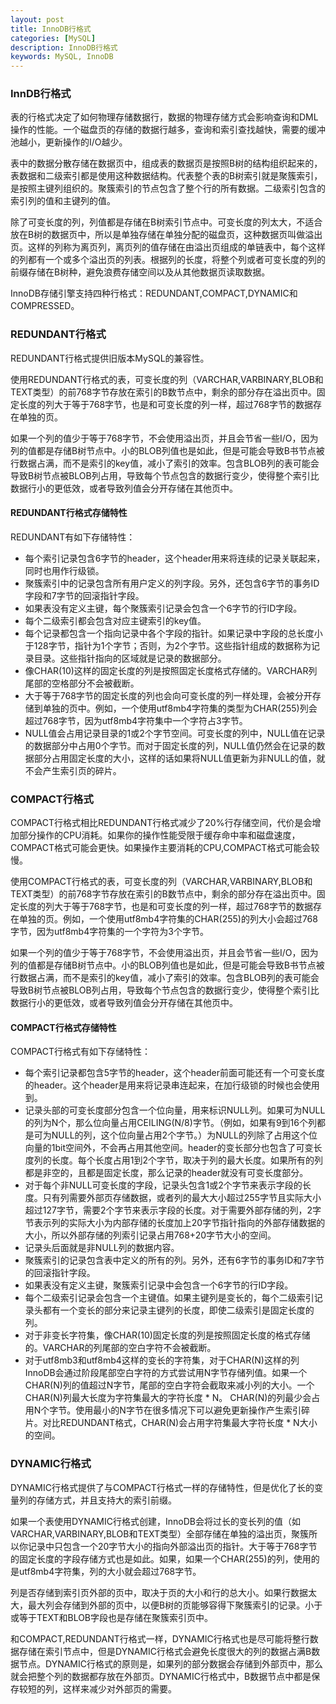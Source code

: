 ```yaml
---
layout: post
title: InnoDB行格式
categories: [MySQL]
description: InnoDB行格式
keywords: MySQL, InnoDB
---
```


### InnDB行格式

表的行格式决定了如何物理存储数据行，数据的物理存储方式会影响查询和DML操作的性能。一个磁盘页的存储的数据行越多，查询和索引查找越快，需要的缓冲池越小，更新操作的I/O越少。

表中的数据分散存储在数据页中，组成表的数据页是按照B树的结构组织起来的，表数据和二级索引都是使用这种数据结构。代表整个表的B树索引就是聚簇索引，是按照主键列组织的。聚簇索引的节点包含了整个行的所有数据。二级索引包含的索引列的值和主键列的值。

除了可变长度的列，列值都是存储在B树索引节点中。可变长度的列太大，不适合放在B树的数据页中，所以是单独存储在单独分配的磁盘页，这种数据页叫做溢出页。这样的列称为离页列，离页列的值存储在由溢出页组成的单链表中，每个这样的列都有一个或多个溢出页的列表。根据列的长度，将整个列或者可变长度的列的前缀存储在B树种，避免浪费存储空间以及从其他数据页读取数据。

InnoDB存储引擎支持四种行格式：REDUNDANT,COMPACT,DYNAMIC和COMPRESSED。

### REDUNDANT行格式

REDUNDANT行格式提供旧版本MySQL的兼容性。

使用REDUNDANT行格式的表，可变长度的列（VARCHAR,VARBINARY,BLOB和TEXT类型）的前768字节存放在索引的B数节点中，剩余的部分存在溢出页中。固定长度的列大于等于768字节，也是和可变长度的列一样，超过768字节的数据存在单独的页。

如果一个列的值少于等于768字节，不会使用溢出页，并且会节省一些I/O，因为列的值都是存储B树节点中。小的BLOB列值也是如此，但是可能会导致B书节点被行数据占满，而不是索引的key值，减小了索引的效率。包含BLOB列的表可能会导致B树节点被BLOB列占用，导致每个节点包含的数据行变少，使得整个索引比数据行小的更低效，或者导致列值会分开存储在其他页中。

#### REDUNDANT行格式存储特性

REDUNDANT有如下存储特性：

- 每个索引记录包含6字节的header，这个header用来将连续的记录关联起来，同时也用作行级锁。
- 聚簇索引中的记录包含所有用户定义的列字段。另外，还包含6字节的事务ID字段和7字节的回滚指针字段。
- 如果表没有定义主键，每个聚簇索引记录会包含一个6字节的行ID字段。
- 每个二级索引都会包含对应主键索引的key值。
- 每个记录都包含一个指向记录中各个字段的指针。如果记录中字段的总长度小于128字节，指针为1个字节；否则，为2个字节。这些指针组成的数据称为记录目录。这些指针指向的区域就是记录的数据部分。
- 像CHAR(10)这样的固定长度的列是按照固定长度格式存储的。VARCHAR列尾部的空格部分不会被截断。
- 大于等于768字节的固定长度的列也会向可变长度的列一样处理，会被分开存储到单独的页中。例如，一个使用utf8mb4字符集的类型为CHAR(255)列会超过768字节，因为utf8mb4字符集中一个字符占3字节。
- NULL值会占用记录目录的1或2个字节空间。可变长度的列中，NULL值在记录的数据部分中占用0个字节。而对于固定长度的列，NULL值仍然会在记录的数据部分占用固定长度的大小，这样的话如果将NULL值更新为非NULL的值，就不会产生索引页的碎片。

### COMPACT行格式

COMPACT行格式相比REDUNDANT行格式减少了20%行存储空间，代价是会增加部分操作的CPU消耗。如果你的操作性能受限于缓存命中率和磁盘速度，COMPACT格式可能会更快。如果操作主要消耗的CPU,COMPACT格式可能会较慢。

使用COMPACT行格式的表，可变长度的列（VARCHAR,VARBINARY,BLOB和TEXT类型）的前768字节存放在索引的B数节点中，剩余的部分存在溢出页中。固定长度的列大于等于768字节，也是和可变长度的列一样，超过768字节的数据存在单独的页。例如，一个使用utf8mb4字符集的CHAR(255)的列大小会超过768字节，因为utf8mb4字符集的一个字符为3个字节。

如果一个列的值少于等于768字节，不会使用溢出页，并且会节省一些I/O，因为列的值都是存储B树节点中。小的BLOB列值也是如此，但是可能会导致B书节点被行数据占满，而不是索引的key值，减小了索引的效率。包含BLOB列的表可能会导致B树节点被BLOB列占用，导致每个节点包含的数据行变少，使得整个索引比数据行小的更低效，或者导致列值会分开存储在其他页中。

#### COMPACT行格式存储特性

COMPACT行格式有如下存储特性：

- 每个索引记录都包含5字节的header，这个header前面可能还有一个可变长度的header。这个header是用来将记录串连起来，在加行级锁的时候也会使用到。
- 记录头部的可变长度部分包含一个位向量，用来标识NULL列。如果可为NULL的列为N个，那么位向量占用CEILING(N/8)字节。（例如，如果有9到16个列都是可为NULL的列，这个位向量占用2个字节。）为NULL的列除了占用这个位向量的1bit空间外，不会再占用其他空间。header的变长部分也包含了可变长度列的长度。每个长度占用1到2个字节，取决于列的最大长度。如果所有的列都是非空的，且都是固定长度，那么记录的header就没有可变长度部分。
- 对于每个非NULL可变长度的字段，记录头包含1或2个字节来表示字段的长度。只有列需要外部页存储数据，或者列的最大大小超过255字节且实际大小超过127字节，需要2个字节来表示字段的长度。对于需要外部存储的列，2字节表示列的实际大小为内部存储的长度加上20字节指针指向的外部存储数据的大小，所以外部存储的列索引记录占用768+20字节大小的空间。
- 记录头后面就是非NULL列的数据内容。
- 聚簇索引的记录包含表中定义的所有的列。另外，还有6字节的事务ID和7字节的回滚指针字段。
- 如果表没有定义主键，聚簇索引记录中会包含一个6字节的行ID字段。
- 每个二级索引记录会包含一个主键值。如果主键列是变长的，每个二级索引记录头都有一个变长的部分来记录主键列的长度，即使二级索引是固定长度的列。
- 对于非变长字符集，像CHAR(10)固定长度的列是按照固定长度的格式存储的。VARCHAR的列尾部的空白字符不会被截断。
- 对于utf8mb3和utf8mb4这样的变长的字符集，对于CHAR(N)这样的列InnoDB会通过阶段尾部空白字符的方式尝试用N字节存储列值。如果一个CHAR(N)列的值超过N字节，尾部的空白字符会截取来减小列的大小。一个CHAR(N)列最大长度为字符集最大的字符长度 * N。
  CHAR(N)的列最少会占用N个字节。使用最小的N字节在很多情况下可以避免更新操作产生索引碎片。对比REDUNDANT格式，CHAR(N)会占用字符集最大字符长度 * N大小的空间。

### DYNAMIC行格式

DYNAMIC行格式提供了与COMPACT行格式一样的存储特性，但是优化了长的变量列的存储方式，并且支持大的索引前缀。

如果一个表使用DYNAMIC行格式创建，InnoDB会将过长的变长列的值（如VARCHAR,VARBINARY,BLOB和TEXT类型）全部存储在单独的溢出页，聚簇所以你记录中只包含一个20字节大小的指向外部溢出页的指针。大于等于768字节的固定长度的字段存储方式也是如此。如果，如果一个CHAR(255)的列，使用的是utf8mb4字符集，列的大小就会超过768字节。

列是否存储到索引页外部的页中，取决于页的大小和行的总大小。如果行数据太大，最大列会存储到外部的页中，以便B树的页能够容得下聚簇索引的记录。小于或等于TEXT和BLOB字段也是存储在聚簇索引页中。

和COMPACT,REDUNDANT行格式一样，DYNAMIC行格式也是尽可能将整行数据存储在索引节点中，但是DYNAMIC行格式会避免长度很大的列的数据占满B数据节点。DYNAMIC行格式的原则是，如果列的部分数据会存储到外部页中，那么就会把整个列的数据都存放在外部页。DYNAMIC行格式中，B数据节点中都是保存较短的列，这样来减少对外部页的需要。
